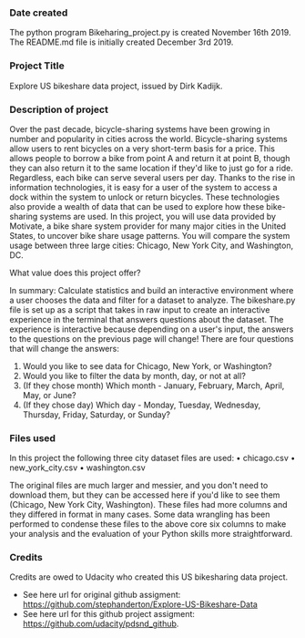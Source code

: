### Date created
The python program Bikeharing_project.py is created November 16th 2019.
The README.md file is initially created December 3rd 2019.

### Project Title
Explore US bikeshare data project, issued by Dirk Kadijk.

### Description of project
Over the past decade, bicycle-sharing systems have been growing in number and popularity in cities across the world. Bicycle-sharing systems allow users to rent bicycles on a very short-term basis for a price. This allows people to borrow a bike from point A and return it at point B, though they can also return it to the same location if they'd like to just go for a ride. Regardless, each bike can serve several users per day.
Thanks to the rise in information technologies, it is easy for a user of the system to access a dock within the system to unlock or return bicycles. These technologies also provide a wealth of data that can be used to explore how these bike-sharing systems are used.
In this project, you will use data provided by Motivate, a bike share system provider for many major cities in the United States, to uncover bike share usage patterns. You will compare the system usage between three large cities: Chicago, New York City, and Washington, DC.


What value does this project offer?

In summary: Calculate statistics and build an interactive environment where a user chooses the data and filter for a dataset to analyze.
The bikeshare.py file is set up as a script that takes in raw input to create an interactive experience in the terminal that answers questions about the dataset. The experience is interactive because depending on a user's input, the answers to the questions on the previous page will change! There are four questions that will change the answers:
1.	Would you like to see data for Chicago, New York, or Washington?
2.	Would you like to filter the data by month, day, or not at all?
3.	(If they chose month) Which month - January, February, March, April, May, or June?
4.	(If they chose day) Which day - Monday, Tuesday, Wednesday, Thursday, Friday, Saturday, or Sunday?


### Files used
In this project the following three city dataset files are used:
•	chicago.csv
•	new_york_city.csv
•	washington.csv

The original files are much larger and messier, and you don't need to download them, but they can be accessed here if you'd like to see them (Chicago, New York City, Washington). These files had more columns and they differed in format in many cases. Some data wrangling has been performed to condense these files to the above core six columns to make your analysis and the evaluation of your Python skills more straightforward.


### Credits
Credits are owed to Udacity who created this US bikesharing data project.
- See here url for original github assigment: https://github.com/stephanderton/Explore-US-Bikeshare-Data
- See here url for this github project assigment: https://github.com/udacity/pdsnd_github.
